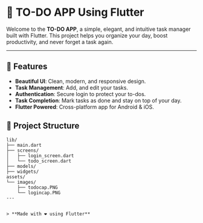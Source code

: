 # 📝 TO-DO APP Using Flutter

Welcome to the **TO-DO APP**, a simple, elegant, and intuitive task manager built with Flutter. This project helps you organize your day, boost productivity, and never forget a task again.

---

## 🚀 Features

- **Beautiful UI**: Clean, modern, and responsive design.
- **Task Management**: Add, and edit your tasks.
- **Authentication**: Secure login to protect your to-dos.
- **Task Completion**: Mark tasks as done and stay on top of your day.
- **Flutter Powered**: Cross-platform app for Android & iOS.



## 📁 Project Structure

```
lib/
├── main.dart
├── screens/
│   ├── login_screen.dart
│   └── todo_screen.dart
├── models/
├── widgets/
assets/
└── images/
    ├── todocap.PNG
    └── logincap.PNG
---


> **Made with ❤️ using Flutter**

